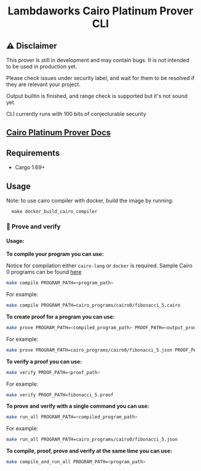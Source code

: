 <div align="center">

# Lambdaworks Cairo Platinum Prover CLI

</div>

## ⚠️ Disclaimer

This prover is still in development and may contain bugs. It is not intended to be used in production yet.

Please check issues under security label, and wait for them to be resolved if they are relevant your project.

Output builtin is finished, and range check is supported but it's not sound yet.

CLI currently runs with 100 bits of conjecturable security

## [Cairo Platinum Prover Docs](<[lambdaclass.github.io/lambdaworks/](https://github.com/lambdaclass/lambdaworks/blob/main/provers/cairo/README.md)>)

## Requirements

- Cargo 1.69+

## Usage

Note: to use cairo compiler with docker, build the image by running:

```**bash**
  make docker_build_cairo_compiler
```

### 🚀 Prove and verify


#### Usage:

**To compile your program you can use:**

Notice for compilation either `cairo-lang` or `docker` is required. Sample Cairo 0 programs can be found [here](https://github.com/lambdaclass/lambdaworks/tree/main/provers/cairo/cairo_programs/cairo0)

```bash
make compile PROGRAM_PATH=<program_path> 
```

For example:

```bash
make compile PROGRAM_PATH=cairo_programs/cairo0/fibonacci_5.cairo
```

**To create proof for a program you can use:**

```bash
make prove PROGRAM_PATH=<compiled_program_path> PROOF_PATH=<output_proof_path>
```

For example:

```bash
make prove PROGRAM_PATH=cairo_programs/cairo0/fibonacci_5.json PROOF_PATH=program_proof.proof
```

**To verify a proof you can use:**

```bash
make verify PROOF_PATH=<proof_path>
```

For example:

```bash
make verify PROOF_PATH=fibonacci_5.proof
```

**To prove and verify with a single command you can use:**

```bash
make run_all PROGRAM_PATH=<compiled_program_path>
```

For example:

```bash
make run_all PROGRAM_PATH=cairo_programs/cairo0/fibonacci_5.json
```

**To compile, proof, prove and verify at the same time you can use:**

```bash
make compile_and_run_all PROGRAM_PATH=<program_path>
```